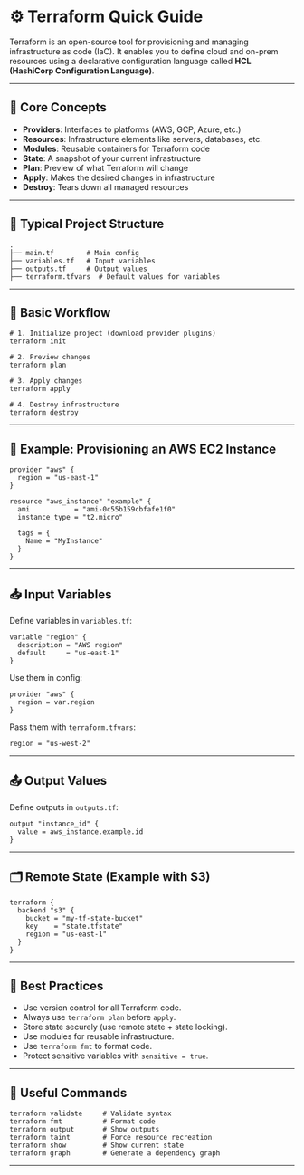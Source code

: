 # ⚙️ Terraform Quick Guide

Terraform is an open-source tool for provisioning and managing infrastructure as code (IaC). It enables you to define cloud and on-prem resources using a declarative configuration language called **HCL (HashiCorp Configuration Language)**.

---

## 🧱 Core Concepts

- **Providers**: Interfaces to platforms (AWS, GCP, Azure, etc.)
- **Resources**: Infrastructure elements like servers, databases, etc.
- **Modules**: Reusable containers for Terraform code
- **State**: A snapshot of your current infrastructure
- **Plan**: Preview of what Terraform will change
- **Apply**: Makes the desired changes in infrastructure
- **Destroy**: Tears down all managed resources

---

## 📁 Typical Project Structure

```
.
├── main.tf        # Main config
├── variables.tf   # Input variables
├── outputs.tf     # Output values
├── terraform.tfvars  # Default values for variables
```

---

## 🚀 Basic Workflow

```
# 1. Initialize project (download provider plugins)
terraform init

# 2. Preview changes
terraform plan

# 3. Apply changes
terraform apply

# 4. Destroy infrastructure
terraform destroy
```

---

## 🧾 Example: Provisioning an AWS EC2 Instance

```
provider "aws" {
  region = "us-east-1"
}

resource "aws_instance" "example" {
  ami           = "ami-0c55b159cbfafe1f0"
  instance_type = "t2.micro"

  tags = {
    Name = "MyInstance"
  }
}
```

---

## 📥 Input Variables

Define variables in `variables.tf`:

```
variable "region" {
  description = "AWS region"
  default     = "us-east-1"
}
```

Use them in config:

```
provider "aws" {
  region = var.region
}
```

Pass them with `terraform.tfvars`:

```
region = "us-west-2"
```

---

## 📤 Output Values

Define outputs in `outputs.tf`:

```
output "instance_id" {
  value = aws_instance.example.id
}
```

---

## 🗂 Remote State (Example with S3)

```
terraform {
  backend "s3" {
    bucket = "my-tf-state-bucket"
    key    = "state.tfstate"
    region = "us-east-1"
  }
}
```

---

## 🔐 Best Practices

- Use version control for all Terraform code.
- Always use `terraform plan` before `apply`.
- Store state securely (use remote state + state locking).
- Use modules for reusable infrastructure.
- Use `terraform fmt` to format code.
- Protect sensitive variables with `sensitive = true`.

---

## 🧩 Useful Commands

```
terraform validate     # Validate syntax
terraform fmt          # Format code
terraform output       # Show outputs
terraform taint        # Force resource recreation
terraform show         # Show current state
terraform graph        # Generate a dependency graph
```

---
